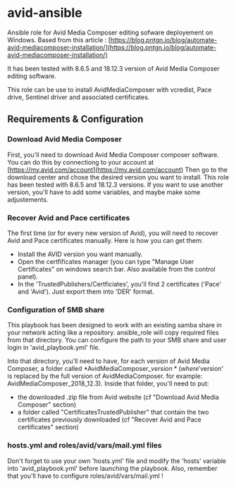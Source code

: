 # avid-ansible
Ansible role for Avid Media Composer editing sofware deployement on Windows.
Based from this article : [https://blog.pntgn.io/blog/automate-avid-mediacomposer-installation/](https://blog.pntgn.io/blog/automate-avid-mediacomposer-installation/)

It has been tested with 8.6.5 and 18.12.3 version of Avid Media Composer editing software.

This role can be use to install AvidMediaComposer with vcredist, Pace drive, Sentinel driver and associated certificates.

## Requirements & Configuration
### Download Avid Media Composer
First, you'll need to download Avid Media Composer composer software. You can do this by connectiong to your account at [https://my.avid.com/account](https://my.avid.com/account)
Then go to the download center and chose the desired version you want to install.
This role has been tested with 8.6.5 and 18.12.3 versions. If you want to use another version, you'll have to add some variables, and maybe make some adjustements.

### Recover Avid and Pace certificates
The first time (or for every new version of Avid), you will need to recover Avid and Pace certificates manually.
Here is how you can get them:

- Install the AVID version you want manually.
- Open the certfificates manager (you can type "Manage User Certificates" on windows search bar. Also available from the control panel).
- In the 'TrustedPublishers/Certficiates', you'll find 2 certificates ('Pace' and 'Avid'). Just export them into 'DER' format.

### Configuration of SMB share
This playbook has been designed to work with an existing samba share in your network acting like a repository. ansible_role will copy required files from that directory.
You can configure the path to your SMB share and user login in 'avid_playbook.yml' file.

Into that directory, you'll need to have, for each version of Avid Media Composer, a folder called *AvidMediaComposer_$version* (where '$version' is replaced by the full version
of AvidMediaComposer. for example: AvidMediaComposer_2018_12.3).
Inside that folder, you'll need to put:
- the downloaded .zip file from Avid website (cf "Download Avid Media Composer" section)
- a folder called "CertificatesTrustedPublisher" that contain the two certificates previously downloaded (cf "Recover Avid and Pace certificates" section)

### hosts.yml and roles/avid/vars/mail.yml files
Don't forget to use your own 'hosts.yml' file and modify the 'hosts' variable into 'avid_playbook.yml' before launching the playbook.
Also, remember that you'll have to configure roles/avid/vars/mail.yml !

